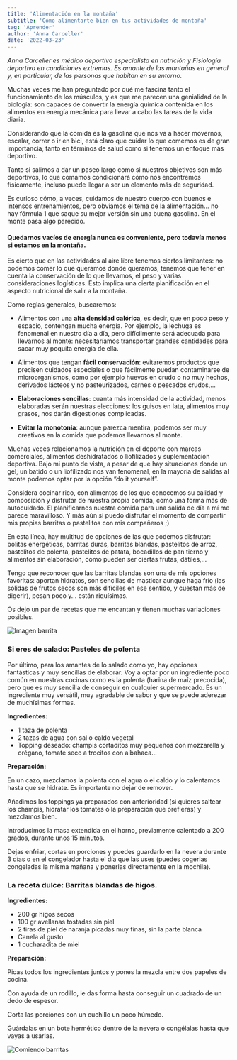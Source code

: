 ```yaml
---
title: 'Alimentación en la montaña'
subtitle: 'Cómo alimentarte bien en tus actividades de montaña'
tag: 'Aprender'
author: 'Anna Carceller'
date: '2022-03-23'
---
```


*Anna Carceller es médico deportivo especialista en nutrición y Fisiología deportiva en condiciones extremas. Es amante de las montañas en general y, en particular, de las personas que habitan en su entorno.*

Muchas veces me han preguntado por qué me fascina tanto el funcionamiento de los músculos, y es que me parecen una genialidad de la biología: son capaces de convertir la energía química contenida en los alimentos en energía mecánica para llevar a cabo las tareas de la vida diaria.

Considerando que la comida es la gasolina que nos va a hacer movernos, escalar, correr o ir en bici, está claro que cuidar lo que comemos es de gran importancia, tanto en términos de salud como si tenemos un enfoque más deportivo.

Tanto si salimos a dar un paseo largo como si nuestros objetivos son más deportivos, lo que comamos condicionará cómo nos encontremos físicamente, incluso puede llegar a ser un elemento más de seguridad.

Es curioso cómo, a veces, cuidamos de nuestro cuerpo con buenos e intensos entrenamientos, pero obviamos el tema de la alimentación… no hay fórmula 1 que saque su mejor versión sin una buena gasolina. En el monte pasa algo parecido.

#### Quedarnos vacíos de energía nunca es conveniente, pero todavía menos si estamos en la montaña.

Es cierto que en las actividades al aire libre tenemos ciertos limitantes: no podemos comer lo que queramos donde queramos, tenemos que tener en cuenta la conservación de lo que llevamos, el peso y varias consideraciones logísticas. Esto implica una cierta planificación en el aspecto nutricional de salir a la montaña.

Como reglas generales, buscaremos:

- Alimentos con una **alta densidad calórica**, es decir, que en poco peso y espacio, contengan mucha energía. Por ejemplo, la lechuga es fenomenal en nuestro día a día, pero difícilmente será adecuada para llevarnos al monte: necesitaríamos transportar grandes cantidades para sacar muy poquita energía de ella.

- Alimentos que tengan **fácil conservación**: evitaremos productos que precisen cuidados especiales o que fácilmente puedan contaminarse de microorganismos, como por ejemplo huevos en crudo o no muy hechos, derivados lácteos y no pasteurizados, carnes o pescados crudos,…

- **Elaboraciones sencillas**: cuanta más intensidad de la actividad, menos elaboradas serán nuestras elecciones: los guisos en lata, alimentos muy grasos, nos darán digestiones complicadas.

- **Evitar la monotonía**: aunque parezca mentira, podemos ser muy creativos en la comida que podemos llevarnos al monte.

Muchas veces relacionamos la nutrición en el deporte con marcas comerciales, alimentos deshidratados o liofilizados y suplementación deportiva. Bajo mi punto de vista, a pesar de que hay situaciones donde un gel, un batido o un liofilizado nos van fenomenal, en la mayoría de salidas al monte podemos optar por la opción “do it yourself”.

Considera cocinar rico, con alimentos de los que conocemos su calidad y composición y disfrutar de nuestra propia comida, como una forma más de autocuidado. El planificarnos nuestra comida para una salida de día a mí me parece maravilloso. Y más aún si puedo disfrutar el momento de compartir mis propias barritas o pastelitos con mis compañeros ;)

En esta línea, hay multitud de opciones de las que podemos disfrutar: bolitas energéticas, barritas duras, barritas blandas, pastelitos de arroz, pastelitos de polenta, pastelitos de patata, bocadillos de pan tierno y alimentos sin elaboración, como pueden ser ciertas frutas, dátiles,…

Tengo que reconocer que las barritas blandas son una de mis opciones favoritas: aportan hidratos, son sencillas de masticar aunque haga frío (las sólidas de frutos secos son más difíciles en ese sentido, y cuestan más de digerir), pesan poco y… están riquísimas.

Os dejo un par de recetas que me encantan y tienen muchas variaciones posibles.

![Imagen barrita](/images/posts/alimentacion-en-montana/01.jpg)

### Si eres de salado: Pasteles de polenta

Por último, para los amantes de lo salado como yo, hay opciones fantásticas y muy sencillas de elaborar. Voy a optar por un ingrediente poco común en nuestras cocinas como es la polenta (harina de maíz precocida), pero que es muy sencilla de conseguir en cualquier supermercado. Es un ingrediente muy versátil, muy agradable de sabor y que se puede aderezar de muchísimas formas.

**Ingredientes:**

- 1 taza de polenta
- 2 tazas de agua con sal o caldo vegetal
- Topping deseado: champis cortaditos muy pequeños con mozzarella y orégano, tomate seco a trocitos con albahaca…

**Preparación:**

En un cazo, mezclamos la polenta con el agua o el caldo y lo calentamos hasta que se hidrate. Es importante no dejar de remover.

Añadimos los toppings ya preparados con anterioridad (si quieres saltear los champis, hidratar los tomates o la preparación que prefieras) y mezclamos bien.

Introducimos la masa extendida en el horno, previamente calentado a 200 grados, durante unos 15 minutos.

Dejas enfriar, cortas en porciones y puedes guardarlo en la nevera durante 3 días o en el congelador hasta el día que las uses (puedes cogerlas congeladas la misma mañana y ponerlas directamente en la mochila).

### La receta dulce: Barritas blandas de higos.

**Ingredientes:**

- 200 gr higos secos
- 100 gr avellanas tostadas sin piel
- 2 tiras de piel de naranja picadas muy finas, sin la parte blanca
- Canela al gusto
- 1 cucharadita de miel

**Preparación:**

Picas todos los ingredientes juntos y pones la mezcla entre dos papeles de cocina.

Con ayuda de un rodillo, le das forma hasta conseguir un cuadrado de un dedo de espesor.

Corta las porciones con un cuchillo un poco húmedo.

Guárdalas en un bote hermético dentro de la nevera o congélalas hasta que vayas a usarlas.

![Comiendo barritas](/images/posts/alimentacion-en-montana/02.jpg)
